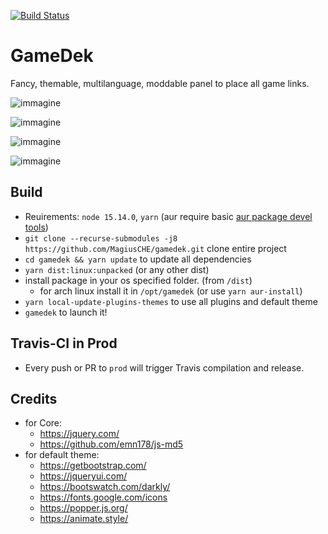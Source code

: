 [![Build Status](https://travis-ci.org/MagiusCHE/gamedek.svg?branch=prod)](https://travis-ci.org/MagiusCHE/gamedek)

# GameDek
Fancy, themable, multilanguage, moddable panel to place all game links.

![immagine](https://user-images.githubusercontent.com/46496052/116122893-a1011100-a6c2-11eb-8446-49a992aec9ae.png)

![immagine](https://user-images.githubusercontent.com/46496052/116122955-afe7c380-a6c2-11eb-974c-5875b0a21cd5.png)

![immagine](https://user-images.githubusercontent.com/46496052/116123009-c0983980-a6c2-11eb-97e5-d92912836dee.png)

![immagine](https://user-images.githubusercontent.com/46496052/116123083-dd347180-a6c2-11eb-9a1f-3872ddbf4155.png)

## Build
- Reuirements: `node 15.14.0`, `yarn` (aur require basic [aur package devel tools](https://wiki.archlinux.org/title/creating_packages))
- `git clone --recurse-submodules -j8 https://github.com/MagiusCHE/gamedek.git` clone entire project
- `cd gamedek && yarn update` to update all dependencies
- `yarn dist:linux:unpacked` (or any other dist)
- install package in your os specified folder. (from `/dist`)
  - for arch linux install it in `/opt/gamedek` (or use `yarn aur-install`)
- `yarn local-update-plugins-themes` to use all plugins and default theme
- `gamedek` to launch it!

## Travis-CI in Prod
- Every push or PR to `prod` will trigger Travis compilation and release.

## Credits
- for Core:
  - https://jquery.com/
  - https://github.com/emn178/js-md5
- for default theme:
  - https://getbootstrap.com/
  - https://jqueryui.com/
  - https://bootswatch.com/darkly/
  - https://fonts.google.com/icons
  - https://popper.js.org/
  - https://animate.style/
